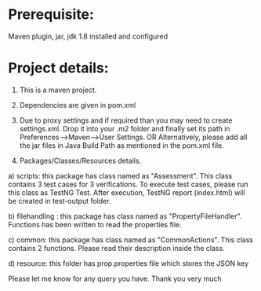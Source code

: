 
Prerequisite:
============================================================================================================================================================================================

Maven plugin, jar, jdk 1.8 installed and configured

Project details:
============================================================================================================================================================================================

1. This is a maven project.

2. Dependencies are given in pom.xml

3. Due to proxy settings and if required than you may need to create settings.xml. Drop it into your .m2 folder and finally set its path in Preferences-->Maven-->User Settings.
OR
Alternatively, please add all the jar files in Java Build Path as mentioned in the pom.xml file.

4. Packages/Classes/Resources details.

a) scripts: this package has class named as "Assessment". This class contains 3 test cases for 3 verifications. To execute test cases, please run this class as TestNG Test. After execution, TestNG report (index.html) will be created in test-output folder.

b) filehandling : this package has class named as "PropertyFileHandler". Functions has been written to read the properties file.

c) common: this package has class named as "CommonActions". This class contains 2 functions. Please read their description inside the class.

d) resource: this folder has prop.properties file which stores the JSON key

Please let me know for any query you have.
Thank you very much
